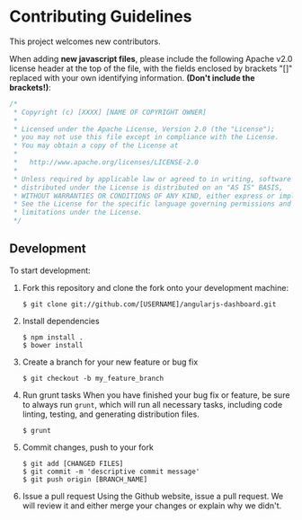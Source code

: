 Contributing Guidelines
=======================
This project welcomes new contributors.

When adding **new javascript files**, please include the following Apache v2.0 license header at the top of the file, with the fields enclosed by brackets "[]" replaced with your own identifying information. **(Don't include the brackets!)**:

```JavaScript
/*
 * Copyright (c) [XXXX] [NAME OF COPYRIGHT OWNER]
 *
 * Licensed under the Apache License, Version 2.0 (the "License");
 * you may not use this file except in compliance with the License.
 * You may obtain a copy of the License at
 *
 *   http://www.apache.org/licenses/LICENSE-2.0
 *
 * Unless required by applicable law or agreed to in writing, software
 * distributed under the License is distributed on an "AS IS" BASIS,
 * WITHOUT WARRANTIES OR CONDITIONS OF ANY KIND, either express or implied.
 * See the License for the specific language governing permissions and
 * limitations under the License.
 */
```

Development
-----------
To start development:

1. Fork this repository and clone the fork onto your development machine:
    ```
    $ git clone git://github.com/[USERNAME]/angularjs-dashboard.git
    ```

2. Install dependencies
    ```
    $ npm install .
    $ bower install 
    ```

3. Create a branch for your new feature or bug fix
    ```
    $ git checkout -b my_feature_branch
    ```

4. Run grunt tasks
    When you have finished your bug fix or feature, be sure to always run `grunt`, which will run all necessary tasks, including code linting, testing, and generating distribution files. 
    ```
    $ grunt
    ```

5. Commit changes, push to your fork
    ```
    $ git add [CHANGED FILES]
    $ git commit -m 'descriptive commit message'
    $ git push origin [BRANCH_NAME]
    ```

6. Issue a pull request
    Using the Github website, issue a pull request. We will review it and either merge your changes or explain why we didn't.

